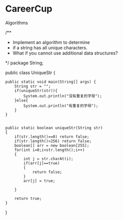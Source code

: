 # CareerCup
Algorithms

/**
 * Implement an algorithm to determine 
 * if a string has all unique characters.
 *  What if you cannot use additional data structures?

 */
package String;

public class UniqueStr {
	
	public static void main(String[] args) {
		String str = "";
		if(uniqueStr(str)){
			System.out.println("没有重复的字母");
		}else{
			System.out.println("有重复的字母");
		}
	}

	
	public static boolean uniqueStr(String str)
	{
		if(str.length()==0) return false;
		if(str.length()>256) return false;
		boolean[] arr = new boolean[255];
		for(int i=0;i<str.length();i++)
		{
			int j = str.charAt(i);
			if(arr[j]==true)
			{
				return false;
			}
			arr[j] = true;
			
		}
		
		return true;
	}
}

